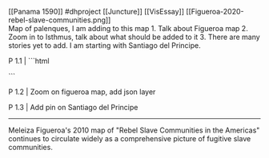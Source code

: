 [[Panama 1590]] #dhproject [[Juncture]] [[VisEssay]]
[[Figueroa-2020-rebel-slave-communities.png]]  
Map of palenques, I am adding to this map
	1. Talk about Figueroa map 
	2. Zoom in to Isthmus, talk about what should be added to it
	3. There are many stories yet to add. I am starting with Santiago del Principe.

P 1.1 | ```html
<param ve-image fit="contain" manifest="">``` 

P 1.2 | Zoom on figueroa map, add json layer

P 1.3 | Add pin on Santiago del Principe

------

Meleiza Figueroa's 2010 map of "Rebel Slave Communities in the Americas" continues to circulate widely as a comprehensive picture of fugitive slave communities. 